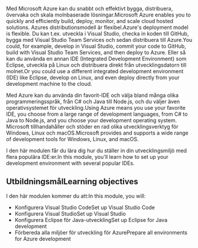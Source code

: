 <span data-ttu-id="dbd17-101">Med Microsoft Azure kan du snabbt och effektivt bygga, distribuera, övervaka och skala molnbaserade lösningar.</span><span class="sxs-lookup"><span data-stu-id="dbd17-101">Microsoft Azure enables you to quickly and efficiently build, deploy, monitor, and scale cloud hosted solutions.</span></span> <span data-ttu-id="dbd17-102">Azures distributionsmodell är flexibel.</span><span class="sxs-lookup"><span data-stu-id="dbd17-102">Azure's deployment model is flexible.</span></span> <span data-ttu-id="dbd17-103">Du kan t.ex. utveckla i Visual Studio, checka in koden till GitHub, bygga med Visual Studio Team Services och sedan distribuera till Azure.</span><span class="sxs-lookup"><span data-stu-id="dbd17-103">You could, for example, develop in Visual Studio, commit your code to GitHub, build with Visual Studio Team Services, and then deploy to Azure.</span></span> <span data-ttu-id="dbd17-104">Eller så kan du använda en annan IDE (Integrated Development Environment) som Eclipse, utveckla på Linux och distribuera direkt från utvecklingsdatorn till molnet.</span><span class="sxs-lookup"><span data-stu-id="dbd17-104">Or you could use a different integrated development environment (IDE) like Eclipse, develop on Linux, and even deploy directly from your development machine to the cloud.</span></span>

<span data-ttu-id="dbd17-105">Med Azure kan du använda din favorit-IDE och välja bland många olika programmeringsspråk, från C# och Java till Node.js, och du väljer även operativsystemet för utveckling.</span><span class="sxs-lookup"><span data-stu-id="dbd17-105">Using Azure means you use your favorite IDE, you choose from a large range of development languages, from C# to Java to Node.js, and you choose your development operating system.</span></span> <span data-ttu-id="dbd17-106">Microsoft tillhandahåller och stöder en rad olika utvecklingsverktyg för Windows, Linux och macOS.</span><span class="sxs-lookup"><span data-stu-id="dbd17-106">Microsoft provides and supports a wide range of development tools for Windows, Linux, and macOS.</span></span>

<span data-ttu-id="dbd17-107">I den här modulen får du lära dig hur du ställer in din utvecklingsmiljö med flera populära IDE:er.</span><span class="sxs-lookup"><span data-stu-id="dbd17-107">In this module, you'll learn how to set up your development environment with several popular IDEs.</span></span>

## <a name="learning-objectives"></a><span data-ttu-id="dbd17-108">Utbildningsmål</span><span class="sxs-lookup"><span data-stu-id="dbd17-108">Learning objectives</span></span>

<span data-ttu-id="dbd17-109">I den här modulen kommer du att:</span><span class="sxs-lookup"><span data-stu-id="dbd17-109">In this module, you will:</span></span>

- <span data-ttu-id="dbd17-110">Konfigurera Visual Studio Code</span><span class="sxs-lookup"><span data-stu-id="dbd17-110">Set up Visual Studio Code</span></span>
- <span data-ttu-id="dbd17-111">Konfigurera Visual Studio</span><span class="sxs-lookup"><span data-stu-id="dbd17-111">Set up Visual Studio</span></span>
- <span data-ttu-id="dbd17-112">Konfigurera Eclipse för Java-utveckling</span><span class="sxs-lookup"><span data-stu-id="dbd17-112">Set up Eclipse for Java development</span></span>
- <span data-ttu-id="dbd17-113">Förbereda alla miljöer för utveckling för Azure</span><span class="sxs-lookup"><span data-stu-id="dbd17-113">Prepare all environments for Azure development</span></span>
